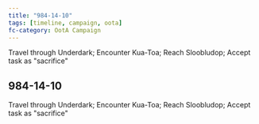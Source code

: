 ```yaml
---
title: "984-14-10"
tags: [timeline, campaign, oota]
fc-category: OotA Campaign
---
```

<span class='ob-timelines'
	data-date='984-14-10-00'
	data-title='Campaign: NAGA Adventures'
	data-class='orange'> Travel through Underdark; Encounter Kua-Toa; Reach Sloobludop; Accept task as "sacrifice" </span>
## 984-14-10
Travel through Underdark; Encounter Kua-Toa; Reach Sloobludop; Accept task as "sacrifice"

